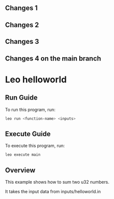 ## Changes 1
## Changes 2
## Changes 3
## Changes 4 on the main branch



# Leo helloworld

## Run Guide

To run this program, run:
```bash
leo run <function-name> <inputs>
```

## Execute Guide

To execute this program, run:
```bash
leo execute main
```

## Overview 

This example shows how to sum two u32 numbers.

It takes the input data from inputs/helloworld.in
